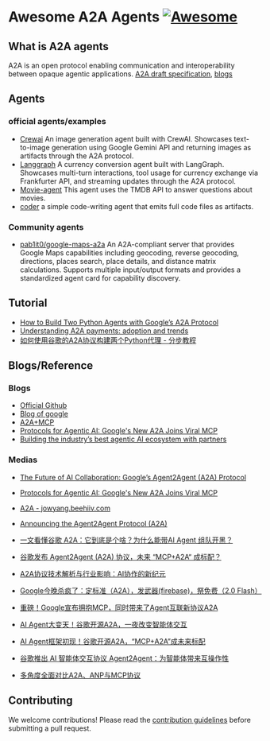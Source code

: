 # Awesome A2A Agents [![Awesome](https://awesome.re/badge.svg)](https://awesome.re)

## What is A2A agents
A2A is an open protocol enabling communication and interoperability between opaque agentic applications.
[A2A draft specification](https://github.com/google/A2A), [blogs](https://google.github.io/A2A/#)

## Agents
### official agents/examples
- [Crewai](https://github.com/google/A2A/blob/main/samples/python/agents/crewai/README.md) An image generation agent built with CrewAI. Showcases text-to-image generation using Google Gemini API and returning images as artifacts through the A2A protocol.
- [Langgraph](https://github.com/google/A2A/blob/main/samples/python/agents/langgraph/README.md) A currency conversion agent built with LangGraph. Showcases multi-turn interactions, tool usage for currency exchange via Frankfurter API, and streaming updates through the A2A protocol.
- [Movie-agent](https://github.com/google/A2A/tree/main/samples/js/src/agents/movie-agent) This agent uses the TMDB API to answer questions about movies.
- [coder](https://github.com/google/A2A/tree/main/samples/js/src/agents/coder) a simple code-writing agent that emits full code files as artifacts.

### Community agents
- [pab1it0/google-maps-a2a](https://github.com/pab1it0/google-maps-a2a) An A2A-compliant server that provides Google Maps capabilities including geocoding, reverse geocoding, directions, places search, place details, and distance matrix calculations. Supports multiple input/output formats and provides a standardized agent card for capability discovery.

## Tutorial
- [How to Build Two Python Agents with Google’s A2A Protocol](https://www.aisharenet.com/a2a/)
- [Understanding A2A payments: adoption and trends](https://thepaypers.com/understanding-a2a-payments-adoption-and-trends)  
- [如何使用谷歌的A2A协议构建两个Python代理 - 分步教程](https://docs.kanaries.net/zh/articles/build-agent-with-a2a)  


## Blogs/Reference
### Blogs
- [Official Github](https://github.com/google/A2A)
- [Blog of google](https://developers.googleblog.com/en/a2a-a-new-era-of-agent-interoperability/)
- [A2A+MCP](https://google.github.io/A2A/#/)
- [Protocols for Agentic AI: Google's New A2A Joins Viral MCP](https://virtualizationreview.com/articles/2025/04/09/protocols-for-agentic-ai-googles-new-a2a-joins-viral-mcp.aspx)
- [Building the industry’s best agentic AI ecosystem with partners](https://cloud.google.com/blog/topics/partners/best-agentic-ecosystem-helping-partners-build-ai-agents-next25)

### Medias
- [The Future of AI Collaboration: Google’s Agent2Agent (A2A) Protocol](https://frontbackgeek.com/the-future-of-ai-collaboration-googles-agent2agent-a2a-protocol/)  
- [Protocols for Agentic AI: Google's New A2A Joins Viral MCP](https://virtualizationreview.com/articles/2025/04/09/protocols-for-agentic-ai-googles-new-a2a-joins-viral-mcp.aspx)  
- [A2A - jowyang.beehiiv.com](https://jowyang.beehiiv.com/p/a2a)  
- [Announcing the Agent2Agent Protocol (A2A)](https://developers.googleblog.com/en/a2a-a-new-era-of-agent-interoperability/) 

- [一文看懂谷歌 A2A：它到底是个啥？为什么能带AI Agent 组队开黑？](https://www.53ai.com/news/OpenSourceLLM/2025041006987.html)
- [谷歌发布 Agent2Agent (A2A) 协议，未来 “MCP+A2A“ 成标配？](https://blog.csdn.net/xiaojunjunliu/article/details/147111595)
- [A2A协议技术解析与行业影响：AI协作的新纪元](https://blog.csdn.net/qq_29434541/article/details/147113297)
- [Google今晚杀疯了：定标准（A2A），发武器(firebase)，祭免费（2.0 Flash）](https://36kr.com/p/3243366967502345)
- [重磅！Google宣布拥抱MCP，同时带来了Agent互联新协议A2A](https://mmssai.com/archives/32891)
- [AI Agent大变天！谷歌开源A2A，一夜改变智能体交互](https://www.163.com/dy/article/JSPIETUK05561I4N.html)
- [AI Agent框架初现！谷歌开源A2A，“MCP+A2A”成未来标配](https://finance.sina.com.cn/roll/2025-04-10/doc-inesrsta3384276.shtml)
- [谷歌推出 AI 智能体交互协议 Agent2Agent：为智能体带来互操作性](https://finance.sina.com.cn/roll/2025-04-10/doc-inesrwyy5991030.shtml)
- [多角度全面对比A2A、ANP与MCP协议](https://blog.csdn.net/qq_29434541/article/details/147117254)   


## Contributing
We welcome contributions! Please read the [contribution guidelines](https://github.com/XGenerationLab/awesome-A2A-agents/blob/main/CONTRIBUTING.md) before submitting a pull request.
